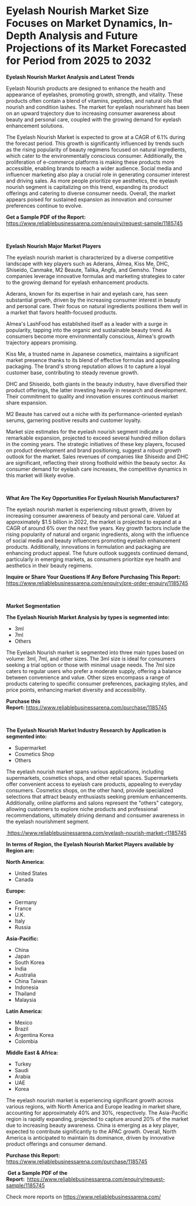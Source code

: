 <p><h1>Eyelash Nourish Market Size Focuses on Market Dynamics, In-Depth Analysis and Future Projections of its Market Forecasted for Period from 2025 to 2032</h1></p><p><strong>Eyelash Nourish Market Analysis and Latest Trends</strong></p>
<p><p>Eyelash Nourish products are designed to enhance the health and appearance of eyelashes, promoting growth, strength, and vitality. These products often contain a blend of vitamins, peptides, and natural oils that nourish and condition lashes. The market for eyelash nourishment has been on an upward trajectory due to increasing consumer awareness about beauty and personal care, coupled with the growing demand for eyelash enhancement solutions.</p><p>The Eyelash Nourish Market is expected to grow at a CAGR of 6.1% during the forecast period. This growth is significantly influenced by trends such as the rising popularity of beauty regimens focused on natural ingredients, which cater to the environmentally conscious consumer. Additionally, the proliferation of e-commerce platforms is making these products more accessible, enabling brands to reach a wider audience. Social media and influencer marketing also play a crucial role in generating consumer interest and driving sales. As more people prioritize eye aesthetics, the eyelash nourish segment is capitalizing on this trend, expanding its product offerings and catering to diverse consumer needs. Overall, the market appears poised for sustained expansion as innovation and consumer preferences continue to evolve.</p></p>
<p><strong>Get a Sample PDF of the Report:&nbsp;</strong> <a href="https://www.reliablebusinessarena.com/enquiry/request-sample/1185745?utm_campaign=2724&utm_medium=2&utm_source=Github&utm_content=ia&utm_term=28022025&utm_id=eyelash-nourish">https://www.reliablebusinessarena.com/enquiry/request-sample/1185745</a></p>
<p>&nbsp;</p>
<p><strong>Eyelash Nourish Major Market Players</strong></p>
<p><p>The eyelash nourish market is characterized by a diverse competitive landscape with key players such as Aderans, Almea, Kiss Me, DHC, Shiseido, Canmake, M2 Beaute, Talika, Angfa, and Gemsho. These companies leverage innovative formulas and marketing strategies to cater to the growing demand for eyelash enhancement products.</p><p>Aderans, known for its expertise in hair and eyelash care, has seen substantial growth, driven by the increasing consumer interest in beauty and personal care. Their focus on natural ingredients positions them well in a market that favors health-focused products. </p><p>Almea's LashFood has established itself as a leader with a surge in popularity, tapping into the organic and sustainable beauty trend. As consumers become more environmentally conscious, Almea's growth trajectory appears promising.</p><p>Kiss Me, a trusted name in Japanese cosmetics, maintains a significant market presence thanks to its blend of effective formulas and appealing packaging. The brand's strong reputation allows it to capture a loyal customer base, contributing to steady revenue growth.</p><p>DHC and Shiseido, both giants in the beauty industry, have diversified their product offerings, the latter investing heavily in research and development. Their commitment to quality and innovation ensures continuous market share expansion.</p><p>M2 Beaute has carved out a niche with its performance-oriented eyelash serums, garnering positive results and customer loyalty. </p><p>Market size estimates for the eyelash nourish segment indicate a remarkable expansion, projected to exceed several hundred million dollars in the coming years. The strategic initiatives of these key players, focused on product development and brand positioning, suggest a robust growth outlook for the market. Sales revenues of companies like Shiseido and DHC are significant, reflecting their strong foothold within the beauty sector. As consumer demand for eyelash care increases, the competitive dynamics in this market will likely evolve.</p></p>
<p>&nbsp;</p>
<p><strong>What Are The Key Opportunities For Eyelash Nourish Manufacturers?</strong></p>
<p><p>The eyelash nourish market is experiencing robust growth, driven by increasing consumer awareness of beauty and personal care. Valued at approximately $1.5 billion in 2022, the market is projected to expand at a CAGR of around 6% over the next five years. Key growth factors include the rising popularity of natural and organic ingredients, along with the influence of social media and beauty influencers promoting eyelash enhancement products. Additionally, innovations in formulation and packaging are enhancing product appeal. The future outlook suggests continued demand, particularly in emerging markets, as consumers prioritize eye health and aesthetics in their beauty regimens.</p></p>
<p><strong>Inquire or Share Your Questions If Any Before Purchasing This Report:</strong> <a href="https://www.reliablebusinessarena.com/enquiry/pre-order-enquiry/1185745?utm_campaign=2724&utm_medium=2&utm_source=Github&utm_content=ia&utm_term=28022025&utm_id=eyelash-nourish">https://www.reliablebusinessarena.com/enquiry/pre-order-enquiry/1185745</a></p>
<p>&nbsp;</p>
<p><strong>Market Segmentation</strong></p>
<p><strong>The Eyelash Nourish Market Analysis by types is segmented into:</strong></p>
<p><ul><li>3ml</li><li>7ml</li><li>Others</li></ul></p>
<p><p>The Eyelash Nourish market is segmented into three main types based on volume: 3ml, 7ml, and other sizes. The 3ml size is ideal for consumers seeking a trial option or those with minimal usage needs. The 7ml size caters to regular users who prefer a moderate supply, offering a balance between convenience and value. Other sizes encompass a range of products catering to specific consumer preferences, packaging styles, and price points, enhancing market diversity and accessibility.</p></p>
<p><strong>Purchase this Report:&nbsp;</strong><a href="https://www.reliablebusinessarena.com/purchase/1185745?utm_campaign=2724&utm_medium=2&utm_source=Github&utm_content=ia&utm_term=28022025&utm_id=eyelash-nourish">https://www.reliablebusinessarena.com/purchase/1185745</a></p>
<p>&nbsp;</p>
<p><strong>The Eyelash Nourish Market Industry Research by Application is segmented into:</strong></p>
<p><ul><li>Supermarket</li><li>Cosmetics Shop</li><li>Others</li></ul></p>
<p><p>The eyelash nourish market spans various applications, including supermarkets, cosmetics shops, and other retail spaces. Supermarkets offer convenient access to eyelash care products, appealing to everyday consumers. Cosmetics shops, on the other hand, provide specialized selections that attract beauty enthusiasts seeking premium enhancements. Additionally, online platforms and salons represent the "others" category, allowing customers to explore niche products and professional recommendations, ultimately driving demand and consumer awareness in the eyelash nourishment segment.</p></p>
<p><a href="https://www.reliablebusinessarena.com/eyelash-nourish-market-r1185745?utm_campaign=2724&utm_medium=2&utm_source=Github&utm_content=ia&utm_term=28022025&utm_id=eyelash-nourish">&nbsp;https://www.reliablebusinessarena.com/eyelash-nourish-market-r1185745</a></p>
<p><strong>In terms of Region, the Eyelash Nourish Market Players available by Region are:</strong></p>
<p>
    <p> <strong> North America: </strong>
        <ul>
            <li>United States</li>
            <li>Canada</li>
        </ul>
        </p> 
    <p> <strong> Europe: </strong>
        <ul>
            <li>Germany</li>
            <li>France</li>
            <li>U.K.</li>
            <li>Italy</li>
            <li>Russia</li>
        </ul>
        </p> 
    <p> <strong> Asia-Pacific: </strong>
        <ul>
            <li>China</li>
            <li>Japan</li>
            <li>South Korea</li>
            <li>India</li>
            <li>Australia</li>
            <li>China Taiwan</li>
            <li>Indonesia</li>
            <li>Thailand</li>
            <li>Malaysia</li>
        </ul>
        </p> 
    <p> <strong> Latin America: </strong>
        <ul>
            <li>Mexico</li>
            <li>Brazil</li>
            <li>Argentina Korea</li>
            <li>Colombia</li>
        </ul>
        </p> 
    <p> <strong> Middle East & Africa: </strong>
        <ul>
            <li>Turkey</li>
            <li>Saudi</li>
            <li>Arabia</li>
            <li>UAE</li>
            <li>Korea</li>
        </ul>
    </p>
    </p>
<p><p>The eyelash nourish market is experiencing significant growth across various regions, with North America and Europe leading in market share, accounting for approximately 40% and 30%, respectively. The Asia-Pacific region is rapidly expanding, projected to capture around 20% of the market due to increasing beauty awareness. China is emerging as a key player, expected to contribute significantly to the APAC growth. Overall, North America is anticipated to maintain its dominance, driven by innovative product offerings and consumer demand.</p></p>
<p><strong>Purchase this Report: </strong><a href="https://www.reliablebusinessarena.com/purchase/1185745?utm_campaign=2724&utm_medium=2&utm_source=Github&utm_content=ia&utm_term=28022025&utm_id=eyelash-nourish">https://www.reliablebusinessarena.com/purchase/1185745</a></p>
<p>&nbsp;<strong>Get a Sample PDF of the Report:&nbsp;&nbsp;</strong><a href="https://www.reliablebusinessarena.com/enquiry/request-sample/1185745?utm_campaign=2724&utm_medium=2&utm_source=Github&utm_content=ia&utm_term=28022025&utm_id=eyelash-nourish">https://www.reliablebusinessarena.com/enquiry/request-sample/1185745</a></p>
<p><strong></strong></p>
<p>Check more reports on <a href="https://www.reliablebusinessarena.com/?utm_campaign=2724&utm_medium=2&utm_source=Github&utm_content=ia&utm_term=28022025&utm_id=eyelash-nourish">https://www.reliablebusinessarena.com/</a></p>